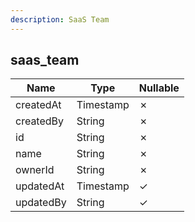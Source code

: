 ```yaml
---
description: SaaS Team
---
```

saas_team
---------

| **Name**  | **Type**  | **Nullable** |
| --------- | --------- | ------------ |
| createdAt | Timestamp | &cross;      |
| createdBy | String    | &cross;      |
| id        | String    | &cross;      |
| name      | String    | &cross;      |
| ownerId   | String    | &cross;      |
| updatedAt | Timestamp | &check;      |
| updatedBy | String    | &check;      |
